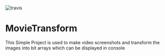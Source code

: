 ![travis](https://travis-ci.org/j9kkk/MovieTransform.svg?branch=master)
# MovieTransform
This Simple Project is used to make video screenshots and transform the images into bit arrays which can be displayed in console
